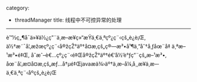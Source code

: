 category: 
- threadManager
title: 线程中不可控异常的处理
---
è™½ç„¶å¯ä»¥ä½¿ç”¨ä¸­æ–­æ¥ç»“æŸä¸€ä¸ªçº¿ç¨‹çš„è¿è¡Œ,
  ä½†æ˜¯å¦‚æžœçº¿ç¨‹å®žçŽ°äº†å¤æ‚çš„ç®—æ³•å¹¶ä¸”åˆ†å¸ƒåœ¨å‡ ä¸ªæ–¹æ³•é‡Œ, åˆæˆ–è€…çº¿ç¨‹é‡Œå®žçŽ°äº†é€’å½’è°ƒç”¨çš„æ–¹æ³•,
  åœ¨å¦‚æ­¤å¤æ‚çš„æƒ…å†µé‡Œjavaæä¾›äº†ä¸­æ–­å¼‚å¸¸æ¥ä¸­æ–­ä¸€ä¸ªç¨‹åºçš„è¿è¡Œ
